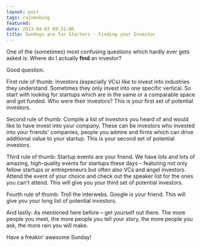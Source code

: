 ```yaml
---
layout: post
tags: rainmaking
featured: 
date: 2013-04-07 09:31:00
title: Sundays are for Starters - Finding your Investor
---
```

One of the (sometimes) most confusing questions which hardly ever gets asked is: Where do I actually **find** an investor?

Good question.

First rule of thumb: Investors (especially VCs) like to invest into industries they understand. Sometimes they only invest into one specific vertical. So start with looking for startups which are in the same or a comparable space and got funded. Who were their investors? This is your first set of potential investors.

Second rule of thumb: Compile a list of investors you heard of and would like to have invest into your company. These can be investors who invested into your friends' companies, people you admire and firms which can drive additional value to your startup. This is your second set of potential investors.

Third rule of thumb: Startup events are your friend. We have lots and lots of amazing, high-quality events for startups these days – featuring not only fellow startups or entrepreneurs but often also VCs and angel investors. Attend the event of your choice and check out the speaker list for the ones you can't attend. This will give you your third set of potential investors.

Fourth rule of thumb: Troll the interwebs. Google is your friend. This will give you your long list of potential investors.

And lastly: As mentioned here before – get yourself out there. The more people you meet, the more people you tell your story, the more people you ask, the more rain you will make.

Have a freakin' awesome Sunday!